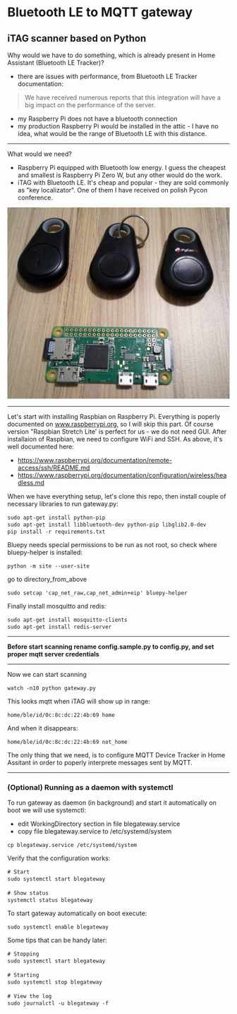 # Bluetooth LE to MQTT gateway
## iTAG scanner based on Python

Why would we have to do something, which is already present in Home Assistant (Bluetooth LE Tracker)?

* there are issues with performance, from Bluetooth LE Tracker documentation:

> We have received numerous reports that this integration will have a big impact on the performance of the server.
* my Raspberry Pi does not have a bluetooth connection
* my production Raspberry Pi would be installed in the attic - I have no idea, what would be the range of Bluetooth LE with this distance.

-------------------

What would we need?
* Raspberry Pi equipped with Bluetooth low energy. I guess the cheapest and smallest is Raspberry Pi Zero W, but any other would do the work.
* iTAG with Bluetooth LE. It's cheap and popular - they are sold commonly as "key localizator". One of them I have received on polish Pycon conference.

![Image description](images/IMG_211526.jpg "My configuration")

-------------------

Let's start with installing Raspbian on Raspberry Pi. Everything is poperly documented on www.raspberrypi.org, so I will skip this part. Of course version "Raspbian Stretch Lite' is perfect for us - we do not need GUI.
After installaion of Raspbian, we need to configure WiFi and SSH. As above, it's well documented here:
* https://www.raspberrypi.org/documentation/remote-access/ssh/README.md
* https://www.raspberrypi.org/documentation/configuration/wireless/headless.md

When we have everything setup, let's clone this repo, then install couple of necessary libraries to run gateway.py:
```
sudo apt-get install python-pip
sudo apt-get install libbluetooth-dev python-pip libglib2.0-dev
pip install -r requirements.txt
```

Bluepy needs special permissions to be run as not root, so check where bluepy-helper is installed:

```
python -m site --user-site
```
go to directory_from_above
```
sudo setcap 'cap_net_raw,cap_net_admin+eip' bluepy-helper
```

Finally install mosquitto and redis:

```
sudo apt-get install mosquitto-clients
sudo apt-get install redis-server
```

-------------------

**Before start scanning rename config.sample.py to config.py, and set proper mqtt server credentials**

-------------------

Now we can start scanning
```
watch -n10 python gateway.py
```

This looks mqtt when iTAG will show up in range:
```
home/ble/id/0c:8c:dc:22:4b:69 home
```

And when it disappears:
```
home/ble/id/0c:8c:dc:22:4b:69 not_home
```

The only thing that we need, is to configure MQTT Device Tracker in Home Assitant in order to poperly interprete messages sent by MQTT.

-------------------

### (Optional) Running as a daemon with systemctl

To run gateway as daemon (in background) and start it automatically on boot we will use systemctl:

* edit WorkingDirectory section in file blegateway.service
* copy file blegateway.service to /etc/systemd/system

```
cp blegateway.service /etc/systemd/system
```

Verify that the configuration works:

```
# Start
sudo systemctl start blegateway

# Show status
systemctl status blegateway
```

To start gateway automatically on boot execute:

```
sudo systemctl enable blegateway
```

Some tips that can be handy later:

```
# Stopping
sudo systemctl start blegateway

# Starting
sudo systemctl stop blegateway

# View the log
sudo journalctl -u blegateway -f
```
